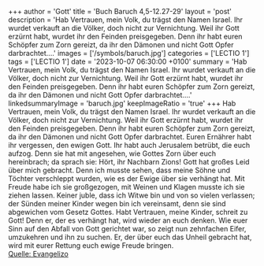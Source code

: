 +++
author = 'Gott'
title = 'Buch Baruch 4,5-12.27-29'
layout = 'post'
description = 'Hab Vertrauen, mein Volk, du trägst den Namen Israel. Ihr wurdet verkauft an die Völker, doch nicht zur Vernichtung. Weil ihr Gott erzürnt habt, wurdet ihr den Feinden preisgegeben. Denn ihr habt euren Schöpfer zum Zorn gereizt, da ihr den Dämonen und nicht Gott Opfer darbrachtet....'
images = ['/symbols/baruch.jpg']
categories = ['LECTIO 1']
tags = ['LECTIO 1']
date = '2023-10-07 06:30:00 +0100'
summary = 'Hab Vertrauen, mein Volk, du trägst den Namen Israel. Ihr wurdet verkauft an die Völker, doch nicht zur Vernichtung. Weil ihr Gott erzürnt habt, wurdet ihr den Feinden preisgegeben. Denn ihr habt euren Schöpfer zum Zorn gereizt, da ihr den Dämonen und nicht Gott Opfer darbrachtet....'
linkedsummaryImage = 'baruch.jpg'
keepImageRatio = 'true'
+++
Hab Vertrauen, mein Volk, du trägst den Namen Israel.
Ihr wurdet verkauft an die Völker, doch nicht zur Vernichtung. Weil ihr Gott erzürnt habt, wurdet ihr den Feinden preisgegeben.
Denn ihr habt euren Schöpfer zum Zorn gereizt, da ihr den Dämonen und nicht Gott Opfer darbrachtet.<!--more-->
Euren Ernährer habt ihr vergessen, den ewigen Gott. Ihr habt auch Jerusalem betrübt, die euch aufzog.
Denn sie hat mit angesehen, wie Gottes Zorn über euch hereinbrach; da sprach sie: Hört, ihr Nachbarn Zions! Gott hat großes Leid über mich gebracht.
Denn ich musste sehen, dass meine Söhne und Töchter verschleppt wurden, wie es der Ewige über sie verhängt hat.
Mit Freude habe ich sie großgezogen, mit Weinen und Klagen musste ich sie ziehen lassen.
Keiner juble, dass ich Witwe bin und von so vielen verlassen; der Sünden meiner Kinder wegen bin ich vereinsamt, denn sie sind abgewichen vom Gesetz Gottes.
Habt Vertrauen, meine Kinder, schreit zu Gott! Denn er, der es verhängt hat, wird wieder an euch denken.
Wie euer Sinn auf den Abfall von Gott gerichtet war, so zeigt nun zehnfachen Eifer, umzukehren und ihn zu suchen.
Er, der über euch das Unheil gebracht hat, wird mit eurer Rettung euch ewige Freude bringen.<br> [Quelle: Evangelizo](https://evangeliumtagfuertag.org/DE/gospel)